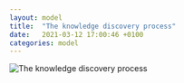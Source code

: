 ```yaml
---
layout: model
title:  "The knowledge discovery process"
date:   2021-03-12 17:00:46 +0100
categories: model
---
```

![The knowledge discovery process](/assets/knowledge-discovery-process.png)
